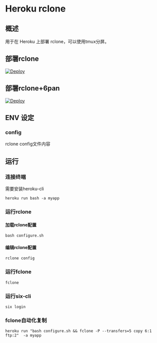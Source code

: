 # Heroku rclone
## 概述
用于在 Heroku 上部署 rclone，可以使用tmux分屏。
## 部署rclone
[![Deploy](https://www.herokucdn.com/deploy/button.png)](https://dashboard.heroku.com/new?template=https://github.com/wellsyue/heroku-rclone.git)
## 部署rclone+6pan
[![Deploy](https://www.herokucdn.com/deploy/button.png)](https://dashboard.heroku.com/new?template=https://github.com/wellsyue/heroku-rclone.git/tree/6pan)
## ENV 设定
### config
rclone config文件内容
## 运行
### 连接终端
需要安装heroku-cli
```
heroku run bash -a myapp
```
### 运行rclone
#### 加载rclone配置
```
bash configure.sh
```
#### 编辑rclone配置
```
rclone config
```
### 运行fclone
```
fclone
```
### 运行six-cli
```
six login
```
### fclone自动化复制
```shell
heroku run "bash configure.sh && fclone -P --transfers=5 copy 6:1 ftp:2"  -a myapp
```
